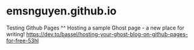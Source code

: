 # emsnguyen.github.io
Testing Github Pages ^^
Hosting a sample Ghost page - a new place for writing!
https://dev.to/bassel/hosting-your-ghost-blog-on-github-pages-for-free-53hl
